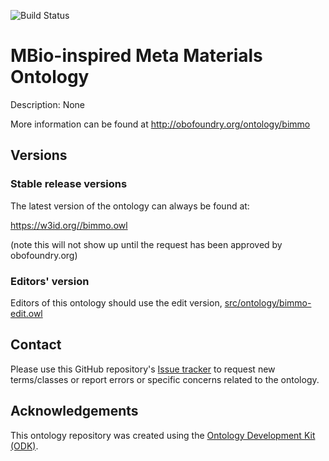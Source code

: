 
![Build Status](https://github.com/HosseinBeygiNasrabadi/Bio-inspired-meta-materials-ontology/actions/workflows/qc.yml/badge.svg)
# MBio-inspired Meta Materials Ontology

Description: None

More information can be found at http://obofoundry.org/ontology/bimmo

## Versions

### Stable release versions

The latest version of the ontology can always be found at:

https://w3id.org//bimmo.owl

(note this will not show up until the request has been approved by obofoundry.org)

### Editors' version

Editors of this ontology should use the edit version, [src/ontology/bimmo-edit.owl](src/ontology/bimmo-edit.owl)

## Contact

Please use this GitHub repository's [Issue tracker](https://github.com/HosseinBeygiNasrabadi/Bio-inspired-meta-materials-ontology/issues) to request new terms/classes or report errors or specific concerns related to the ontology.

## Acknowledgements

This ontology repository was created using the [Ontology Development Kit (ODK)](https://github.com/INCATools/ontology-development-kit).